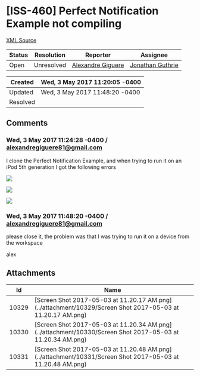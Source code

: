 # [ISS-460] Perfect Notification Example not compiling

[XML Source](./xml/ISS-460.xml)
<p></p>





Status|Resolution|Reporter|Assignee
------|----------|--------|--------
Open|Unresolved|[Alexandre Giguere](alexandregiguere81@gmail.com)|[Jonathan Guthrie]($jono)





Created|Wed, 3 May 2017 11:20:05 -0400
-------|--------------
Updated|Wed, 3 May 2017 11:48:20 -0400
Resolved|


## Comments




### Wed, 3 May 2017 11:24:28 -0400 / alexandregiguere81@gmail.com 

<p><p>I clone the Perfect Notification Example, and when trying to run it on an iPod 5th generation I got the following errors</p>

<p><span class="image-wrap" style=""><a id="10329_thumb" href="http://jira.perfect.org:8080/secure/attachment/10329/10329_Screen+Shot+2017-05-03+at+11.20.17+AM.png" title="Screen Shot 2017-05-03 at 11.20.17 AM.png" file-preview-type="image" file-preview-id="10329" file-preview-title="Screen Shot 2017-05-03 at 11.20.17 AM.png"><img src="http://jira.perfect.org:8080/secure/thumbnail/10329/_thumb_10329.png" style="border: 0px solid black" /></a></span></p>

<p><span class="image-wrap" style=""><a id="10330_thumb" href="http://jira.perfect.org:8080/secure/attachment/10330/10330_Screen+Shot+2017-05-03+at+11.20.34+AM.png" title="Screen Shot 2017-05-03 at 11.20.34 AM.png" file-preview-type="image" file-preview-id="10330" file-preview-title="Screen Shot 2017-05-03 at 11.20.34 AM.png"><img src="http://jira.perfect.org:8080/secure/thumbnail/10330/_thumb_10330.png" style="border: 0px solid black" /></a></span></p>

<p><span class="image-wrap" style=""><a id="10331_thumb" href="http://jira.perfect.org:8080/secure/attachment/10331/10331_Screen+Shot+2017-05-03+at+11.20.48+AM.png" title="Screen Shot 2017-05-03 at 11.20.48 AM.png" file-preview-type="image" file-preview-id="10331" file-preview-title="Screen Shot 2017-05-03 at 11.20.48 AM.png"><img src="http://jira.perfect.org:8080/secure/thumbnail/10331/_thumb_10331.png" style="border: 0px solid black" /></a></span></p></p>


### Wed, 3 May 2017 11:48:20 -0400 / alexandregiguere81@gmail.com 

<p><p>please close it, the problem was that I was trying to run it on a device from the workspace</p>

<p>alex</p></p>

## Attachments





Id|Name
------|------------
10329|[Screen Shot 2017-05-03 at 11.20.17 AM.png](../attachment/10329/Screen Shot 2017-05-03 at 11.20.17 AM.png)
10330|[Screen Shot 2017-05-03 at 11.20.34 AM.png](../attachment/10330/Screen Shot 2017-05-03 at 11.20.34 AM.png)
10331|[Screen Shot 2017-05-03 at 11.20.48 AM.png](../attachment/10331/Screen Shot 2017-05-03 at 11.20.48 AM.png)

